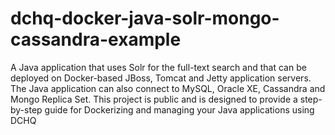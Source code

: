 # dchq-docker-java-solr-mongo-cassandra-example
A Java application that uses Solr for the full-text search and that can be deployed on Docker-based JBoss, Tomcat and Jetty application servers. The Java application can also connect to MySQL, Oracle XE, Cassandra and Mongo Replica Set. This project is public and is designed to provide a step-by-step guide for Dockerizing and managing your Java applications using DCHQ
